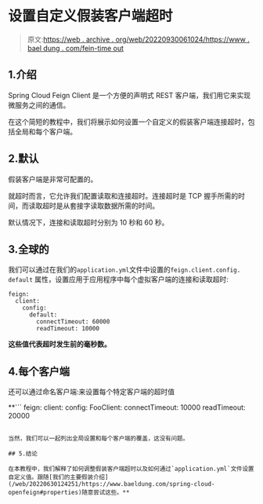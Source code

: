 # 设置自定义假装客户端超时

> 原文:[https://web . archive . org/web/20220930061024/https://www . bael dung . com/fein-time out](https://web.archive.org/web/20220930061024/https://www.baeldung.com/feign-timeout)

## 1.介绍

Spring Cloud Feign Client 是一个方便的声明式 REST 客户端，我们用它来实现微服务之间的通信。

在这个简短的教程中，我们将展示如何设置一个自定义的假装客户端连接超时，包括全局和每个客户端。

## 2.默认

假装客户端是非常可配置的。

就超时而言，它允许我们配置读取和连接超时。连接超时是 TCP 握手所需的时间，而读取超时是从套接字读取数据所需的时间。

默认情况下，连接和读取超时分别为 10 秒和 60 秒。

## 3.全球的

我们可以通过在我们的`application.yml`文件中设置的`feign.client.config.` `default` 属性，设置应用于应用程序中每个虚拟客户端的连接和读取超时:

```
feign:
  client:
    config:
      default:
        connectTimeout: 60000
        readTimeout: 10000
```

**这些值代表超时发生前的毫秒数。**

## 4.每个客户端

还可以通过命名客户端:来设置每个特定客户端的超时值

 **```
feign:
  client:
    config:
      FooClient:
        connectTimeout: 10000
        readTimeout: 20000
```

当然，我们可以一起列出全局设置和每个客户端的覆盖，这没有问题。

## 5.结论

在本教程中，我们解释了如何调整假装客户端超时以及如何通过`application.yml`文件设置自定义值。跟随[我们的主要假装介绍](/web/20220630124251/https://www.baeldung.com/spring-cloud-openfeign#properties)随意尝试这些。**